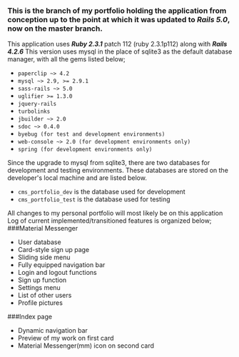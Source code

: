 ### This is the branch of my portfolio holding the application from conception up to the point at which it was updated to _Rails 5.0_, now on the master branch.

This application uses **_Ruby 2.3.1_** patch 112 (ruby 2.3.1p112) along with **_Rails 4.2.6_**
This version uses mysql in the place of sqlite3 as the default database manager, with all the gems listed below;
* `paperclip ~> 4.2`
* `mysql ~> 2.9, >= 2.9.1`
* `sass-rails ~> 5.0`
* `uglifier >= 1.3.0`
* `jquery-rails`
* `turbolinks`
* `jbuilder ~> 2.0`
* `sdoc ~> 0.4.0`
* `byebug (for test and development environments)`
* `web-console ~> 2.0 (for development environments only)`
* `spring (for development environments only)`

Since the upgrade to mysql from sqlite3, there are two databases for development and testing environments.
These databases are stored on the developer's local machine and are listed below.

- `cms_portfolio_dev` is the database used for development
- `cms_portfolio_test` is the database used for testing

All changes to my personal portfolio will most likely be on this application
Log of current implemented/transitioned features is organized below;
###Material Messenger
* User database
* Card-style sign up page
* Sliding side menu
* Fully equipped navigation bar
* Login and logout functions
* Sign up function
* Settings menu
* List of other users
* Profile pictures

###Index page
* Dynamic navigation bar
* Preview of my work on first card
* Material Messenger(mm) icon on second card
